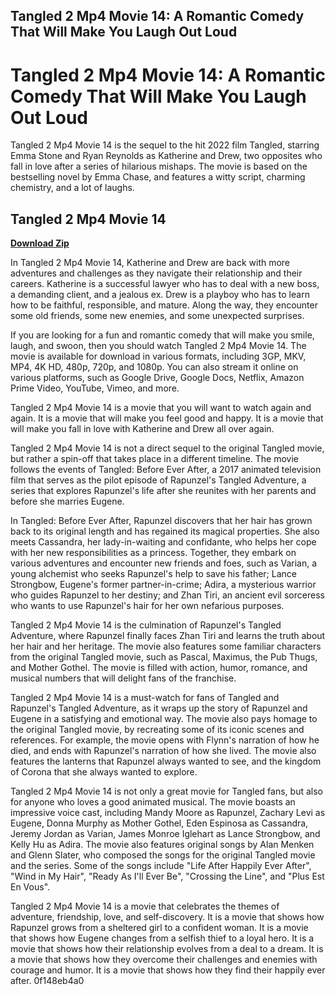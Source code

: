 ## Tangled 2 Mp4 Movie 14: A Romantic Comedy That Will Make You Laugh Out Loud

  
# Tangled 2 Mp4 Movie 14: A Romantic Comedy That Will Make You Laugh Out Loud
 
Tangled 2 Mp4 Movie 14 is the sequel to the hit 2022 film Tangled, starring Emma Stone and Ryan Reynolds as Katherine and Drew, two opposites who fall in love after a series of hilarious mishaps. The movie is based on the bestselling novel by Emma Chase, and features a witty script, charming chemistry, and a lot of laughs.
 
## Tangled 2 Mp4 Movie 14


[**Download Zip**](https://www.google.com/url?q=https%3A%2F%2Ftinurll.com%2F2tKQVj&sa=D&sntz=1&usg=AOvVaw33pejEJcR9Zk8S8vLPjD-P)

 
In Tangled 2 Mp4 Movie 14, Katherine and Drew are back with more adventures and challenges as they navigate their relationship and their careers. Katherine is a successful lawyer who has to deal with a new boss, a demanding client, and a jealous ex. Drew is a playboy who has to learn how to be faithful, responsible, and mature. Along the way, they encounter some old friends, some new enemies, and some unexpected surprises.
 
If you are looking for a fun and romantic comedy that will make you smile, laugh, and swoon, then you should watch Tangled 2 Mp4 Movie 14. The movie is available for download in various formats, including 3GP, MKV, MP4, 4K HD, 480p, 720p, and 1080p. You can also stream it online on various platforms, such as Google Drive, Google Docs, Netflix, Amazon Prime Video, YouTube, Vimeo, and more.
 
Tangled 2 Mp4 Movie 14 is a movie that you will want to watch again and again. It is a movie that will make you feel good and happy. It is a movie that will make you fall in love with Katherine and Drew all over again.
  
Tangled 2 Mp4 Movie 14 is not a direct sequel to the original Tangled movie, but rather a spin-off that takes place in a different timeline. The movie follows the events of Tangled: Before Ever After, a 2017 animated television film that serves as the pilot episode of Rapunzel's Tangled Adventure, a series that explores Rapunzel's life after she reunites with her parents and before she marries Eugene.
 
In Tangled: Before Ever After, Rapunzel discovers that her hair has grown back to its original length and has regained its magical properties. She also meets Cassandra, her lady-in-waiting and confidante, who helps her cope with her new responsibilities as a princess. Together, they embark on various adventures and encounter new friends and foes, such as Varian, a young alchemist who seeks Rapunzel's help to save his father; Lance Strongbow, Eugene's former partner-in-crime; Adira, a mysterious warrior who guides Rapunzel to her destiny; and Zhan Tiri, an ancient evil sorceress who wants to use Rapunzel's hair for her own nefarious purposes.
 
Tangled 2 Mp4 Movie 14 is the culmination of Rapunzel's Tangled Adventure, where Rapunzel finally faces Zhan Tiri and learns the truth about her hair and her heritage. The movie also features some familiar characters from the original Tangled movie, such as Pascal, Maximus, the Pub Thugs, and Mother Gothel. The movie is filled with action, humor, romance, and musical numbers that will delight fans of the franchise.
  
Tangled 2 Mp4 Movie 14 is a must-watch for fans of Tangled and Rapunzel's Tangled Adventure, as it wraps up the story of Rapunzel and Eugene in a satisfying and emotional way. The movie also pays homage to the original Tangled movie, by recreating some of its iconic scenes and references. For example, the movie opens with Flynn's narration of how he died, and ends with Rapunzel's narration of how she lived. The movie also features the lanterns that Rapunzel always wanted to see, and the kingdom of Corona that she always wanted to explore.
 
Tangled 2 Mp4 Movie 14 is not only a great movie for Tangled fans, but also for anyone who loves a good animated musical. The movie boasts an impressive voice cast, including Mandy Moore as Rapunzel, Zachary Levi as Eugene, Donna Murphy as Mother Gothel, Eden Espinosa as Cassandra, Jeremy Jordan as Varian, James Monroe Iglehart as Lance Strongbow, and Kelly Hu as Adira. The movie also features original songs by Alan Menken and Glenn Slater, who composed the songs for the original Tangled movie and the series. Some of the songs include "Life After Happily Ever After", "Wind in My Hair", "Ready As I'll Ever Be", "Crossing the Line", and "Plus Est En Vous".
 
Tangled 2 Mp4 Movie 14 is a movie that celebrates the themes of adventure, friendship, love, and self-discovery. It is a movie that shows how Rapunzel grows from a sheltered girl to a confident woman. It is a movie that shows how Eugene changes from a selfish thief to a loyal hero. It is a movie that shows how their relationship evolves from a deal to a dream. It is a movie that shows how they overcome their challenges and enemies with courage and humor. It is a movie that shows how they find their happily ever after.
 0f148eb4a0
